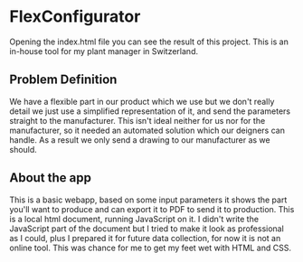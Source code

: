 # FlexConfigurator

Opening the index.html file you can see the result of this project. This is an in-house tool for my plant manager in Switzerland.

## Problem Definition
We have a flexible part in our product which we use but we don't really detail we just use a simplified representation of it, and send the parameters straight to the manufacturer.
This isn't ideal neither for us nor for the manufacturer, so it needed an automated solution which our deigners can handle. As a result we only send a
drawing to our manufacturer as we should.

## About the app
This is a basic webapp, based on some input parameters it shows the part you'll want to produce and can export it to PDF to send it to production. This is a local html document, 
running JavaScript on it. I didn't write the JavaScript part of the document but I tried to make it look as professional as I could, plus I prepared it for future data collection, for now it is not an online tool. This was chance for me to get my feet wet with HTML and CSS.
